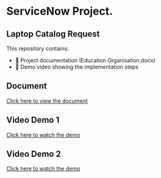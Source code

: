 # ServiceNow Project.
## Laptop Catalog Request

This repository contains:
- 📄 Project documentation (Education Organisation.docx)
- 🎥 Demo video showing the implementation steps

## Document
[Click here to view the document](https://github.com/Sivanesh0102/Laptop-Catalog/blob/main/Laptop%20Catalog.docx)

## Video Demo 1
[Click here to watch the demo](https://github.com/Sivanesh0102/Laptop-Catalog/blob/main/laptop%20catalog1.mp4)
## Video Demo 2
[Click here to watch the demo](https://github.com/Sivanesh0102/Laptop-Catalog/blob/main/Laptop%20catalog2.mp4)
